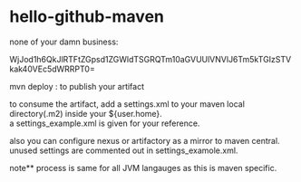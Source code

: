 # hello-github-maven

none of your damn business:  

WjJod1h6QkJlRTFtZGpsd1ZGWldTSGRQTm10aGVUUlVNVlJ6Tm5kTGIzSTVkak40VEc5dWRRPT0=

mvn deploy : to publish your artifact  

to consume the artifact, add a settings.xml to your maven local directory(.m2) inside your ${user.home}.  
a settings_example.xml is given for your reference.  

also you can configure nexus or artifactory as a mirror to maven central. unused settings are commented out in settings_examole.xml.  

note** process is same for all JVM langauges as this is maven specific.